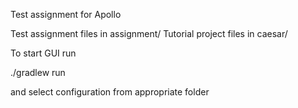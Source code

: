 Test assignment for Apollo

Test assignment files in assignment/
Tutorial project files in caesar/

To start GUI run

./gradlew run

and select configuration from appropriate folder
